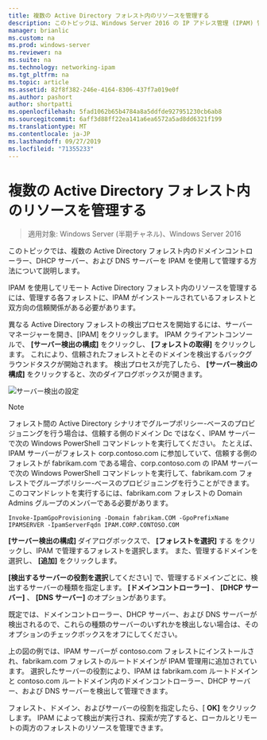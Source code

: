 ```yaml
---
title: 複数の Active Directory フォレスト内のリソースを管理する
description: このトピックは、Windows Server 2016 の IP アドレス管理 (IPAM) 管理ガイドに含まれています。
manager: brianlic
ms.custom: na
ms.prod: windows-server
ms.reviewer: na
ms.suite: na
ms.technology: networking-ipam
ms.tgt_pltfrm: na
ms.topic: article
ms.assetid: 82f8f382-246e-4164-8306-437f7a019e0f
ms.author: pashort
author: shortpatti
ms.openlocfilehash: 5fad1062b65b4784a8a5ddfde927951230cb6ab8
ms.sourcegitcommit: 6aff3d88ff22ea141a6ea6572a5ad8dd6321f199
ms.translationtype: MT
ms.contentlocale: ja-JP
ms.lasthandoff: 09/27/2019
ms.locfileid: "71355233"
---
```

# <a name="manage-resources-in-multiple-active-directory-forests"></a>複数の Active Directory フォレスト内のリソースを管理する

>適用対象: Windows Server (半期チャネル)、Windows Server 2016

このトピックでは、複数の Active Directory フォレスト内のドメインコントローラー、DHCP サーバー、および DNS サーバーを IPAM を使用して管理する方法について説明します。  
  
IPAM を使用してリモート Active Directory フォレスト内のリソースを管理するには、管理する各フォレストに、IPAM がインストールされているフォレストと双方向の信頼関係がある必要があります。  
  
異なる Active Directory フォレストの検出プロセスを開始するには、サーバーマネージャーを開き、[IPAM] をクリックします。 IPAM クライアントコンソールで、 **[サーバー検出の構成]** をクリックし、 **[フォレストの取得]** をクリックします。 これにより、信頼されたフォレストとそのドメインを検出するバックグラウンドタスクが開始されます。 検出プロセスが完了したら、 **[サーバー検出の構成]** をクリックすると、次のダイアログボックスが開きます。  
  
![サーバー検出の設定](../../media/Manage-Resources-in-Multiple-Active-Directory-Forests/ipam_serverdiscovery.jpg)  

>[!NOTE]
>フォレスト間の Active Directory シナリオでグループポリシー\-ベースのプロビジョニングを行う場合は、信頼する側のドメイン Dc ではなく、IPAM サーバーで次の Windows PowerShell コマンドレットを実行してください。 たとえば、IPAM サーバーがフォレスト corp.contoso.com に参加していて、信頼する側のフォレストが fabrikam.com である場合、corp.contoso.com の IPAM サーバーで次の Windows PowerShell コマンドレットを実行して、fabrikam.com フォレストでグループポリシー\-ベースのプロビジョニングを行うことができます。 このコマンドレットを実行するには、fabrikam.com フォレストの Domain Admins グループのメンバーである必要があります。

    
    Invoke-IpamGpoProvisioning -Domain fabrikam.COM -GpoPrefixName IPAMSERVER -IpamServerFqdn IPAM.CORP.CONTOSO.COM
    

**[サーバー検出の構成]** ダイアログボックスで、 **[フォレストを選択]** する をクリックし、IPAM で管理するフォレストを選択します。 また、管理するドメインを選択し、 **[追加]** をクリックします。

**[検出するサーバーの役割を選択**してください] で、管理するドメインごとに、検出するサーバーの種類を指定します。 **[ドメインコントローラー]** 、 **[DHCP サーバー]** 、 **[DNS サーバー]** のオプションがあります。

既定では、ドメインコントローラー、DHCP サーバー、および DNS サーバーが検出されるので、これらの種類のサーバーのいずれかを検出しない場合は、そのオプションのチェックボックスをオフにしてください。

上の図の例では、IPAM サーバーが contoso.com フォレストにインストールされ、fabrikam.com フォレストのルートドメインが IPAM 管理用に追加されています。 選択したサーバーの役割により、IPAM は fabrikam.com ルートドメインと contoso.com ルートドメイン内のドメインコントローラー、DHCP サーバー、および DNS サーバーを検出して管理できます。

フォレスト、ドメイン、およびサーバーの役割を指定したら、[ **OK]** をクリックします。 IPAM によって検出が実行され、探索が完了すると、ローカルとリモートの両方のフォレストのリソースを管理できます。
